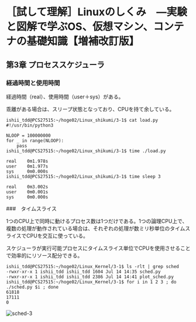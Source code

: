 
# ［試して理解］Linuxのしくみ　―実験と図解で学ぶOS、仮想マシン、コンテナの基礎知識【増補改訂版】

## 第3章 プロセススケジューラ

### 経過時間と使用時間

経過時間（real）、使用時間（user＋sys）がある。

乖離がある場合は、スリープ状態となっており、CPUを持て余している。

```
ishii_tdd@PCS27515:~/hoge02/Linux_shikumi/3-1$ cat load.py
#!/usr/bin/python3

NLOOP = 100000000
for _ in range(NLOOP):
    pass
ishii_tdd@PCS27515:~/hoge02/Linux_shikumi/3-1$ time ./load.py

real    0m1.978s
user    0m1.977s
sys     0m0.000s
ishii_tdd@PCS27515:~/hoge02/Linux_shikumi/3-1$ time sleep 3

real    0m3.002s
user    0m0.001s
sys     0m0.000s
```

###　タイムスライス

1つのCPU上で同時に動けるプロセス数は1つだけである。1つの論理CPU上で、複数の処理が動作されている場合は、それぞれの処理が数ミリ秒単位のタイムスライスでCPUを交互に使っている。

スケジューラが実行可能プロセスにタイムスライス単位でCPUを使用させることで効率的にリソース配分できる。

```
ishii_tdd@PCS27515:~/hoge02/Linux_Kernel/3-1$ ls -rlt | grep sched
-rwxr-xr-x 1 ishii_tdd ishii_tdd 1604 Jul 14 14:35 sched.py
-rwxr-xr-x 1 ishii_tdd ishii_tdd 2386 Jul 14 14:41 plot_sched.py
ishii_tdd@PCS27515:~/hoge02/Linux_Kernel/3-1$ for i in 1 2 3 ; do ./sched.py $i ; done
61818
17111
0
```

![sched-3](https://github.com/141Tom/memo/assets/135770970/0f9288ee-f6de-4b7f-9006-a862f6d6cd5e)

